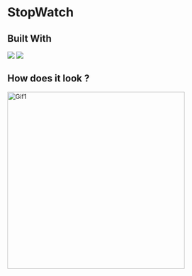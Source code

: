 # StopWatch
## Built With 

<code><img src="https://www.vectorlogo.zone/logos/kotlinlang/kotlinlang-ar21.svg"></code>
<code><img src="https://www.vectorlogo.zone/logos/android/android-ar21.svg"></code>

## How does it look ?

<p>
<code></code><img height= "400" src="https://media.giphy.com/media/BNqRSSDcX011fuLhXb/giphy.gif" alt="Gif1" />
</p>
